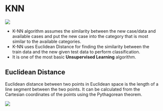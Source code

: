 # KNN 
![](https://static.javatpoint.com/tutorial/machine-learning/images/k-nearest-neighbor-algorithm-for-machine-learning5.png)

- K-NN algorithm assumes the similarity between the new case/data and available cases and put the new case into the category that is most similar to the available categories.
- K-NN uses Euclidean Distance for finding the similarity between the train data and the new given test data to perform classification.
- It is one of the most basic **Unsupervised Learning** algorithm.

## Euclidean Distance 
Euclidean distance between two points in Euclidean space is the length of a line segment between the two points. It can be calculated from the \
Cartesian coordinates of the points using the Pythagorean theorem.

![](https://miro.medium.com/max/1400/1*9LeaMTcOXxeTPN-VCbKloQ.png)
